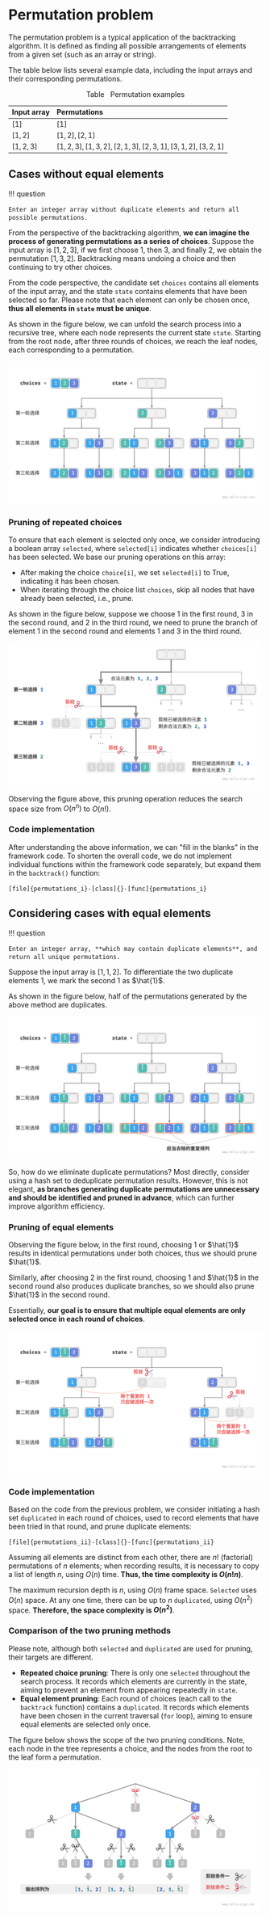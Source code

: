# Permutation problem

The permutation problem is a typical application of the backtracking algorithm. It is defined as finding all possible arrangements of elements from a given set (such as an array or string).

The table below lists several example data, including the input arrays and their corresponding permutations.

<p align="center"> Table <id> &nbsp; Permutation examples </p>

| Input array | Permutations                                                   |
| :---------- | :----------------------------------------------------------------- |
| $[1]$       | $[1]$                                                              |
| $[1, 2]$    | $[1, 2], [2, 1]$                                                   |
| $[1, 2, 3]$ | $[1, 2, 3], [1, 3, 2], [2, 1, 3], [2, 3, 1], [3, 1, 2], [3, 2, 1]$ |

## Cases without equal elements

!!! question

    Enter an integer array without duplicate elements and return all possible permutations.

From the perspective of the backtracking algorithm, **we can imagine the process of generating permutations as a series of choices**. Suppose the input array is $[1, 2, 3]$, if we first choose $1$, then $3$, and finally $2$, we obtain the permutation $[1, 3, 2]$. Backtracking means undoing a choice and then continuing to try other choices.

From the code perspective, the candidate set `choices` contains all elements of the input array, and the state `state` contains elements that have been selected so far. Please note that each element can only be chosen once, **thus all elements in `state` must be unique**.

As shown in the figure below, we can unfold the search process into a recursive tree, where each node represents the current state `state`. Starting from the root node, after three rounds of choices, we reach the leaf nodes, each corresponding to a permutation.

![Permutation recursive tree](permutations_problem.assets/permutations_i.png)

### Pruning of repeated choices

To ensure that each element is selected only once, we consider introducing a boolean array `selected`, where `selected[i]` indicates whether `choices[i]` has been selected. We base our pruning operations on this array:

- After making the choice `choice[i]`, we set `selected[i]` to $\text{True}$, indicating it has been chosen.
- When iterating through the choice list `choices`, skip all nodes that have already been selected, i.e., prune.

As shown in the figure below, suppose we choose 1 in the first round, 3 in the second round, and 2 in the third round, we need to prune the branch of element 1 in the second round and elements 1 and 3 in the third round.

![Permutation pruning example](permutations_problem.assets/permutations_i_pruning.png)

Observing the figure above, this pruning operation reduces the search space size from $O(n^n)$ to $O(n!)$.

### Code implementation

After understanding the above information, we can "fill in the blanks" in the framework code. To shorten the overall code, we do not implement individual functions within the framework code separately, but expand them in the `backtrack()` function:

```src
[file]{permutations_i}-[class]{}-[func]{permutations_i}
```

## Considering cases with equal elements

!!! question

    Enter an integer array, **which may contain duplicate elements**, and return all unique permutations.

Suppose the input array is $[1, 1, 2]$. To differentiate the two duplicate elements $1$, we mark the second $1$ as $\hat{1}$.

As shown in the figure below, half of the permutations generated by the above method are duplicates.

![Duplicate permutations](permutations_problem.assets/permutations_ii.png)

So, how do we eliminate duplicate permutations? Most directly, consider using a hash set to deduplicate permutation results. However, this is not elegant, **as branches generating duplicate permutations are unnecessary and should be identified and pruned in advance**, which can further improve algorithm efficiency.

### Pruning of equal elements

Observing the figure below, in the first round, choosing $1$ or $\hat{1}$ results in identical permutations under both choices, thus we should prune $\hat{1}$.

Similarly, after choosing $2$ in the first round, choosing $1$ and $\hat{1}$ in the second round also produces duplicate branches, so we should also prune $\hat{1}$ in the second round.

Essentially, **our goal is to ensure that multiple equal elements are only selected once in each round of choices**.

![Duplicate permutations pruning](permutations_problem.assets/permutations_ii_pruning.png)

### Code implementation

Based on the code from the previous problem, we consider initiating a hash set `duplicated` in each round of choices, used to record elements that have been tried in that round, and prune duplicate elements:

```src
[file]{permutations_ii}-[class]{}-[func]{permutations_ii}
```

Assuming all elements are distinct from each other, there are $n!$ (factorial) permutations of $n$ elements; when recording results, it is necessary to copy a list of length $n$, using $O(n)$ time. **Thus, the time complexity is $O(n!n)$**.

The maximum recursion depth is $n$, using $O(n)$ frame space. `Selected` uses $O(n)$ space. At any one time, there can be up to $n$ `duplicated`, using $O(n^2)$ space. **Therefore, the space complexity is $O(n^2)$**.

### Comparison of the two pruning methods

Please note, although both `selected` and `duplicated` are used for pruning, their targets are different.

- **Repeated choice pruning**: There is only one `selected` throughout the search process. It records which elements are currently in the state, aiming to prevent an element from appearing repeatedly in `state`.
- **Equal element pruning**: Each round of choices (each call to the `backtrack` function) contains a `duplicated`. It records which elements have been chosen in the current traversal (`for` loop), aiming to ensure equal elements are selected only once.

The figure below shows the scope of the two pruning conditions. Note, each node in the tree represents a choice, and the nodes from the root to the leaf form a permutation.

![Scope of the two pruning conditions](permutations_problem.assets/permutations_ii_pruning_summary.png)
